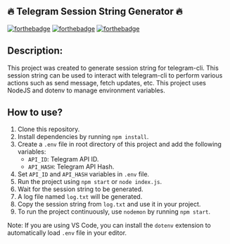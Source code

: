 ## 🔥 Telegram Session String Generator 🔥

[![forthebadge](https://forthebadge.com/images/badges/made-with-javascript.svg)](https://forthebadge.com)
[![forthebadge](https://forthebadge.com/images/badges/built-with-love.svg)](https://forthebadge.com)
[![forthebadge](https://forthebadge.com/images/badges/check-it-out.svg)](https://forthebadge.com)

## Description:

This project was created to generate session string for telegram-cli. This session string can be used to interact with telegram-cli to perform various actions such as send message, fetch updates, etc. This project uses NodeJS and dotenv to manage environment variables.

## How to use?

1. Clone this repository.
2. Install dependencies by running `npm install`.
3. Create a `.env` file in root directory of this project and add the following variables:
   - `API_ID`: Telegram API ID.
   - `API_HASH`: Telegram API Hash.
4. Set `API_ID` and `API_HASH` variables in `.env` file.
5. Run the project using `npm start` or `node index.js`.
6. Wait for the session string to be generated.
7. A log file named `log.txt` will be generated.
8. Copy the session string from `log.txt` and use it in your project.
9. To run the project continuously, use `nodemon` by running `npm start`.

Note: If you are using VS Code, you can install the `dotenv` extension to automatically load `.env` file in your editor.
